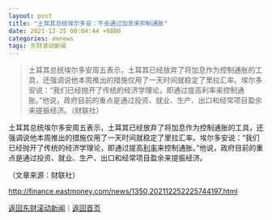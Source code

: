```yaml
---
layout: post
title: "土耳其总统埃尔多安：不会通过加息来抑制通胀"
date: 2021-12-25 00:04:44 +0800
categories: emnews
tags: 东财滚动新闻
---
```

> 土耳其总统埃尔多安周五表示，土耳其已经放弃了将加息作为控制通胀的工具，还强调说他本周推出的措施仅用了一天时间就稳定了里拉汇率。埃尔多安说：“我们已经抛开了传统的经济学理论，即通过提高利率来控制通胀。”他说，政府目前的重点是通过投资、就业、生产、出口和经常项目盈余来提振经济。（财联社）

<p>土耳其总统埃尔多安周五表示，土耳其已经放弃了将加息作为控制通胀的工具，还强调说他本周推出的措施仅用了一天时间就稳定了里拉汇率。埃尔多安说：“我们已经抛开了传统的经济学理论，即通过提高<span id="Info.344"><a href="http://data.eastmoney.com/cjsj/yhll.html" class="infokey">利率</a></span>来控制通胀。”他说，政府目前的重点是通过投资、就业、生产、出口和经常项目盈余来提振经济。</p><p class="em_media">（文章来源：财联社）</p>

<http://finance.eastmoney.com/news/1350,202112252225744197.html>

[返回东财滚动新闻](//finews.withounder.com/emnews/)｜[返回首页](//finews.withounder.com/)